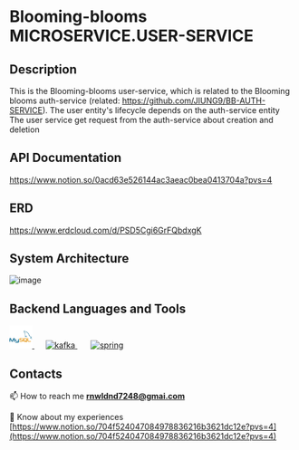 # Blooming-blooms MICROSERVICE.USER-SERVICE

## Description
This is the Blooming-blooms user-service, which is related to the Blooming blooms auth-service (related: https://github.com/JIUNG9/BB-AUTH-SERVICE). The user entity's lifecycle depends on the auth-service entity The user service get request from the auth-service about creation and deletion






## API Documentation

https://www.notion.so/0acd63e526144ac3aeac0bea0413704a?pvs=4

## ERD

https://www.erdcloud.com/d/PSD5Cgi6GrFQbdxgK

## System Architecture
![image](https://github.com/JIUNG9/BB-APIGATEWAY-SERVICE/assets/60885635/ba580899-5ef3-4dda-b242-8d4d84666640)


<!-- Backend Languages and Tools -->
## Backend Languages and Tools
<p align="left">
  <!-- Database Icons -->
  <a href="https://www.mysql.com/" target="_blank" rel="noreferrer"> <img src="https://raw.githubusercontent.com/devicons/devicon/master/icons/mysql/mysql-original-wordmark.svg" alt="mysql" width="40" height="40"/> </a>&nbsp;&nbsp;&nbsp;&nbsp
  <a href="https://kafka.apache.org/" target="_blank" rel="noreferrer"> <img src="https://www.vectorlogo.zone/logos/apache_kafka/apache_kafka-icon.svg" alt="kafka" width="40" height="40"/> </a>&nbsp;&nbsp;&nbsp; &nbsp;
  <!-- Framework Icons -->
  <a href="https://spring.io/" target="_blank" rel="noreferrer"> <img src="https://www.vectorlogo.zone/logos/springio/springio-icon.svg" alt="spring" width="40" height="40"/> </a>
</p>


## Contacts

📫 How to reach me **rnwldnd7248@gmai.com**

 📄 Know about my experiences [https://www.notion.so/704f524047084978836216b3621dc12e?pvs=4](https://www.notion.so/704f524047084978836216b3621dc12e?pvs=4)
